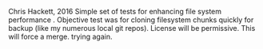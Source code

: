 Chris Hackett, 2016
Simple set of tests for enhancing file system performance .
Objective test was for cloning filesystem chunks quickly for backup (like my numerous local git repos).
License will be permissive.
This will force a merge.  trying again.